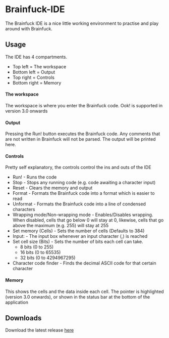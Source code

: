 # Brainfuck-IDE
The Brainfuck IDE is a nice little working environment to practise and play around with Brainfuck.

Usage
-----
The IDE has 4 compartments.
* Top left = The workspace
* Bottom left = Output
* Top right = Controls
* Bottom right = Memory
 
#### The workspace
The workspace is where you enter the Brainfuck code.
Ook! is supported in version 3.0 onwards

#### Output
Pressing the Run! button executes the Brainfuck code. Any comments that are not written in Brainfuck will not be parsed. The output will be printed here.

#### Controls
Pretty self explanatory, the controls control the ins and outs of the IDE
* Run! - Runs the code
* Stop - Stops any running code (e.g. code awaiting a character input)
* Reset - Clears the memory and output
* Format - Formats the Brainfuck code into a format which is easier to read
* Unformat - Formats the Brainfuck code into a line of condensed characters
* Wrapping mode/Non-wrapping mode - Enables/Disables wrapping. When disabled, cells that go below 0 will stay at 0, likewise, cells that go above the maximum (e.g. 255) will stay at 255
* Set memory (Cells) - Sets the number of cells (Defaults to 384)
* Input: - The input box whenever an input character (,) is reached
* Set cell size (Bits) - Sets the number of bits each cell can take.
  * 8 bits (0 to 255)
  * 16 bits (0 to 65535)
  * 32 bits (0 to 4294967295)
* Character code finder - Finds the decimal ASCII code for that certain character

#### Memory
This shows the cells and the data inside each cell. The pointer is highlighted (version 3.0 onwards), or shown in the status bar at the bottom of the application

Downloads
---------
Download the latest release [here](https://github.com/Skepter/Brainfuck-IDE/releases)
